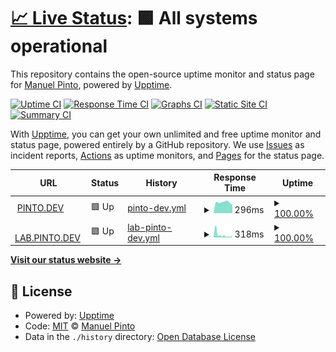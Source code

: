 # [📈 Live Status](https://status.pinto.dev): <!--live status--> **🟩 All systems operational**

This repository contains the open-source uptime monitor and status page for [Manuel Pinto](manuel.pinto.dev), powered by [Upptime](https://github.com/upptime/upptime).

[![Uptime CI](https://github.com/P1N2O/dev-pinto-status/workflows/Uptime%20CI/badge.svg)](https://github.com/P1N2O/dev-pinto-status/actions?query=workflow%3A%22Uptime+CI%22)
[![Response Time CI](https://github.com/P1N2O/dev-pinto-status/workflows/Response%20Time%20CI/badge.svg)](https://github.com/P1N2O/dev-pinto-status/actions?query=workflow%3A%22Response+Time+CI%22)
[![Graphs CI](https://github.com/P1N2O/dev-pinto-status/workflows/Graphs%20CI/badge.svg)](https://github.com/P1N2O/dev-pinto-status/actions?query=workflow%3A%22Graphs+CI%22)
[![Static Site CI](https://github.com/P1N2O/dev-pinto-status/workflows/Static%20Site%20CI/badge.svg)](https://github.com/P1N2O/dev-pinto-status/actions?query=workflow%3A%22Static+Site+CI%22)
[![Summary CI](https://github.com/P1N2O/dev-pinto-status/workflows/Summary%20CI/badge.svg)](https://github.com/P1N2O/dev-pinto-status/actions?query=workflow%3A%22Summary+CI%22)

With [Upptime](https://upptime.js.org), you can get your own unlimited and free uptime monitor and status page, powered entirely by a GitHub repository. We use [Issues](https://github.com/P1N2O/dev-pinto-status/issues) as incident reports, [Actions](https://github.com/P1N2O/dev-pinto-status/actions) as uptime monitors, and [Pages](https://status.pinto.dev) for the status page.

<!--start: status pages-->
<!-- This summary is generated by Upptime (https://github.com/upptime/upptime) -->
<!-- Do not edit this manually, your changes will be overwritten -->
<!-- prettier-ignore -->
| URL | Status | History | Response Time | Uptime |
| --- | ------ | ------- | ------------- | ------ |
| <img alt="" src="https://favicons.githubusercontent.com/pinto.dev" height="13"> [PINTO.DEV](https://pinto.dev) | 🟩 Up | [pinto-dev.yml](https://github.com/P1N2O/dev-pinto-status/commits/HEAD/history/pinto-dev.yml) | <details><summary><img alt="Response time graph" src="./graphs/pinto-dev/response-time-week.png" height="20"> 296ms</summary><br><a href="https://status.pinto.dev/history/pinto-dev"><img alt="Response time 311" src="https://img.shields.io/endpoint?url=https%3A%2F%2Fraw.githubusercontent.com%2FP1N2O%2Fdev-pinto-status%2FHEAD%2Fapi%2Fpinto-dev%2Fresponse-time.json"></a><br><a href="https://status.pinto.dev/history/pinto-dev"><img alt="24-hour response time 232" src="https://img.shields.io/endpoint?url=https%3A%2F%2Fraw.githubusercontent.com%2FP1N2O%2Fdev-pinto-status%2FHEAD%2Fapi%2Fpinto-dev%2Fresponse-time-day.json"></a><br><a href="https://status.pinto.dev/history/pinto-dev"><img alt="7-day response time 296" src="https://img.shields.io/endpoint?url=https%3A%2F%2Fraw.githubusercontent.com%2FP1N2O%2Fdev-pinto-status%2FHEAD%2Fapi%2Fpinto-dev%2Fresponse-time-week.json"></a><br><a href="https://status.pinto.dev/history/pinto-dev"><img alt="30-day response time 273" src="https://img.shields.io/endpoint?url=https%3A%2F%2Fraw.githubusercontent.com%2FP1N2O%2Fdev-pinto-status%2FHEAD%2Fapi%2Fpinto-dev%2Fresponse-time-month.json"></a><br><a href="https://status.pinto.dev/history/pinto-dev"><img alt="1-year response time 280" src="https://img.shields.io/endpoint?url=https%3A%2F%2Fraw.githubusercontent.com%2FP1N2O%2Fdev-pinto-status%2FHEAD%2Fapi%2Fpinto-dev%2Fresponse-time-year.json"></a></details> | <details><summary><a href="https://status.pinto.dev/history/pinto-dev">100.00%</a></summary><a href="https://status.pinto.dev/history/pinto-dev"><img alt="All-time uptime 99.97%" src="https://img.shields.io/endpoint?url=https%3A%2F%2Fraw.githubusercontent.com%2FP1N2O%2Fdev-pinto-status%2FHEAD%2Fapi%2Fpinto-dev%2Fuptime.json"></a><br><a href="https://status.pinto.dev/history/pinto-dev"><img alt="24-hour uptime 100.00%" src="https://img.shields.io/endpoint?url=https%3A%2F%2Fraw.githubusercontent.com%2FP1N2O%2Fdev-pinto-status%2FHEAD%2Fapi%2Fpinto-dev%2Fuptime-day.json"></a><br><a href="https://status.pinto.dev/history/pinto-dev"><img alt="7-day uptime 100.00%" src="https://img.shields.io/endpoint?url=https%3A%2F%2Fraw.githubusercontent.com%2FP1N2O%2Fdev-pinto-status%2FHEAD%2Fapi%2Fpinto-dev%2Fuptime-week.json"></a><br><a href="https://status.pinto.dev/history/pinto-dev"><img alt="30-day uptime 100.00%" src="https://img.shields.io/endpoint?url=https%3A%2F%2Fraw.githubusercontent.com%2FP1N2O%2Fdev-pinto-status%2FHEAD%2Fapi%2Fpinto-dev%2Fuptime-month.json"></a><br><a href="https://status.pinto.dev/history/pinto-dev"><img alt="1-year uptime 99.97%" src="https://img.shields.io/endpoint?url=https%3A%2F%2Fraw.githubusercontent.com%2FP1N2O%2Fdev-pinto-status%2FHEAD%2Fapi%2Fpinto-dev%2Fuptime-year.json"></a></details>
| <img alt="" src="https://favicons.githubusercontent.com/lab.pinto.dev" height="13"> [LAB.PINTO.DEV](https://lab.pinto.dev) | 🟩 Up | [lab-pinto-dev.yml](https://github.com/P1N2O/dev-pinto-status/commits/HEAD/history/lab-pinto-dev.yml) | <details><summary><img alt="Response time graph" src="./graphs/lab-pinto-dev/response-time-week.png" height="20"> 318ms</summary><br><a href="https://status.pinto.dev/history/lab-pinto-dev"><img alt="Response time 326" src="https://img.shields.io/endpoint?url=https%3A%2F%2Fraw.githubusercontent.com%2FP1N2O%2Fdev-pinto-status%2FHEAD%2Fapi%2Flab-pinto-dev%2Fresponse-time.json"></a><br><a href="https://status.pinto.dev/history/lab-pinto-dev"><img alt="24-hour response time 159" src="https://img.shields.io/endpoint?url=https%3A%2F%2Fraw.githubusercontent.com%2FP1N2O%2Fdev-pinto-status%2FHEAD%2Fapi%2Flab-pinto-dev%2Fresponse-time-day.json"></a><br><a href="https://status.pinto.dev/history/lab-pinto-dev"><img alt="7-day response time 318" src="https://img.shields.io/endpoint?url=https%3A%2F%2Fraw.githubusercontent.com%2FP1N2O%2Fdev-pinto-status%2FHEAD%2Fapi%2Flab-pinto-dev%2Fresponse-time-week.json"></a><br><a href="https://status.pinto.dev/history/lab-pinto-dev"><img alt="30-day response time 215" src="https://img.shields.io/endpoint?url=https%3A%2F%2Fraw.githubusercontent.com%2FP1N2O%2Fdev-pinto-status%2FHEAD%2Fapi%2Flab-pinto-dev%2Fresponse-time-month.json"></a><br><a href="https://status.pinto.dev/history/lab-pinto-dev"><img alt="1-year response time 357" src="https://img.shields.io/endpoint?url=https%3A%2F%2Fraw.githubusercontent.com%2FP1N2O%2Fdev-pinto-status%2FHEAD%2Fapi%2Flab-pinto-dev%2Fresponse-time-year.json"></a></details> | <details><summary><a href="https://status.pinto.dev/history/lab-pinto-dev">100.00%</a></summary><a href="https://status.pinto.dev/history/lab-pinto-dev"><img alt="All-time uptime 99.69%" src="https://img.shields.io/endpoint?url=https%3A%2F%2Fraw.githubusercontent.com%2FP1N2O%2Fdev-pinto-status%2FHEAD%2Fapi%2Flab-pinto-dev%2Fuptime.json"></a><br><a href="https://status.pinto.dev/history/lab-pinto-dev"><img alt="24-hour uptime 100.00%" src="https://img.shields.io/endpoint?url=https%3A%2F%2Fraw.githubusercontent.com%2FP1N2O%2Fdev-pinto-status%2FHEAD%2Fapi%2Flab-pinto-dev%2Fuptime-day.json"></a><br><a href="https://status.pinto.dev/history/lab-pinto-dev"><img alt="7-day uptime 100.00%" src="https://img.shields.io/endpoint?url=https%3A%2F%2Fraw.githubusercontent.com%2FP1N2O%2Fdev-pinto-status%2FHEAD%2Fapi%2Flab-pinto-dev%2Fuptime-week.json"></a><br><a href="https://status.pinto.dev/history/lab-pinto-dev"><img alt="30-day uptime 100.00%" src="https://img.shields.io/endpoint?url=https%3A%2F%2Fraw.githubusercontent.com%2FP1N2O%2Fdev-pinto-status%2FHEAD%2Fapi%2Flab-pinto-dev%2Fuptime-month.json"></a><br><a href="https://status.pinto.dev/history/lab-pinto-dev"><img alt="1-year uptime 99.62%" src="https://img.shields.io/endpoint?url=https%3A%2F%2Fraw.githubusercontent.com%2FP1N2O%2Fdev-pinto-status%2FHEAD%2Fapi%2Flab-pinto-dev%2Fuptime-year.json"></a></details>

<!--end: status pages-->

[**Visit our status website →**](https://status.pinto.dev)

## 📄 License

- Powered by: [Upptime](https://github.com/upptime/upptime)
- Code: [MIT](./LICENSE) © [Manuel Pinto](manuel.pinto.dev)
- Data in the `./history` directory: [Open Database License](https://opendatacommons.org/licenses/odbl/1-0/)
